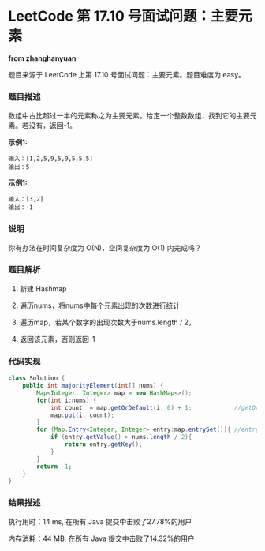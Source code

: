 # LeetCode 第 17.10 号面试问题：主要元素

**from zhanghanyuan**

题目来源于 LeetCode 上第 17.10 号面试问题：主要元素。题目难度为 easy。

### 题目描述

数组中占比超过一半的元素称之为主要元素。给定一个整数数组，找到它的主要元素。若没有，返回-1。

**示例1:**

```
输入：[1,2,5,9,5,9,5,5,5]
输出：5
```

**示例1:**

```
输入：[3,2]
输出：-1
```

### 说明

你有办法在时间复杂度为 O(N)，空间复杂度为 O(1) 内完成吗？

### 题目解析

1. 新建 Hashmap

2. 遍历nums，将nums中每个元素出现的次数进行统计

3. 遍历map，若某个数字的出现次数大于nums.length / 2，

4. 返回该元素，否则返回-1


### 代码实现

```java
class Solution {
    public int majorityElement(int[] nums) {
        Map<Integer, Integer> map = new HashMap<>();
        for(int i:nums) {
            int count  = map.getOrDefault(i, 0) + 1;            //getOrDefault，若map中有该元素则返回个数，否则设置default值为0
            map.put(i, count);
        }
        for (Map.Entry<Integer, Integer> entry:map.entrySet()){ //entry是按照map中的键值对进行返回
            if (entry.getValue() > nums.length / 2){
                return entry.getKey();
            }
        }
        return -1;
    }
}
```

### 结果描述

执行用时：14 ms, 在所有 Java 提交中击败了27.78%的用户

内存消耗：44 MB, 在所有 Java 提交中击败了14.32%的用户